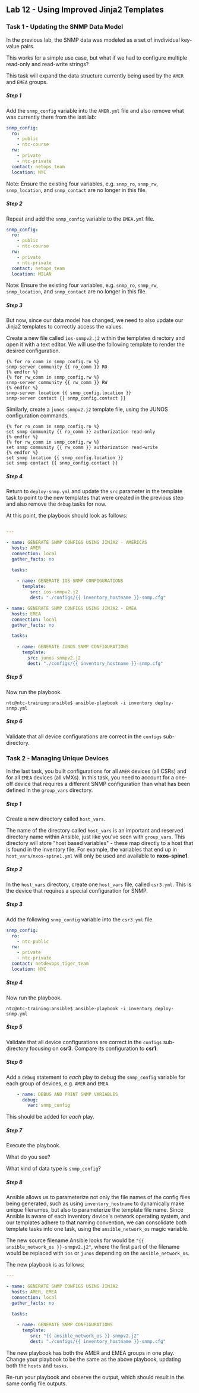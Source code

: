 ## Lab 12 - Using Improved Jinja2 Templates

### Task 1 - Updating the SNMP Data Model

In the previous lab, the SNMP data was modeled as a set of invdividual key-value pairs.

This works for a simple use case, but what if we had to configure multiple read-only and read-write strings?

This task will expand the data structure currently being used by the `AMER` and `EMEA` groups.


##### Step 1

Add the `snmp_config` variable into the `AMER.yml` file and also remove what was currently there from the last lab:


``` yaml
snmp_config:
  ro:
    - public
    - ntc-course
  rw:
    - private
    - ntc-private
  contact: netops_team
  location: NYC

```

Note: Ensure the existing four variables, e.g. `snmp_ro`, `snmp_rw`, `snmp_location`, and `snmp_contact` are no longer in this file.


##### Step 2

Repeat and add the `snmp_config` variable to the `EMEA.yml` file.


``` yaml
snmp_config:
  ro:
    - public
    - ntc-course
  rw:
    - private
    - ntc-private
  contact: netops_team
  location: MILAN


```

Note: Ensure the existing four variables, e.g. `snmp_ro`, `snmp_rw`, `snmp_location`, and `snmp_contact` are no longer in this file.


##### Step 3

But now, since our data model has changed, we need to also update our Jinja2 templates to correctly access the values.

Create a new file called `ios-snmpv2.j2` within the templates directory and open it with a text editor.
We will use the following template to render the desired configuration.


```
{% for ro_comm in snmp_config.ro %}
snmp-server community {{ ro_comm }} RO
{% endfor %}
{% for rw_comm in snmp_config.rw %}
snmp-server community {{ rw_comm }} RW
{% endfor %}
snmp-server location {{ snmp_config.location }}
snmp-server contact {{ snmp_config.contact }}

```


Similarly, create a `junos-snmpv2.j2` template file, using the JUNOS configuration commands.

```
{% for ro_comm in snmp_config.ro %}
set snmp community {{ ro_comm }} authorization read-only
{% endfor %}
{% for rw_comm in snmp_config.rw %}
set snmp community {{ rw_comm }} authorization read-write
{% endfor %}
set snmp location {{ snmp_config.location }}
set snmp contact {{ snmp_config.contact }}

```


##### Step 4

Return to `deploy-snmp.yml` and update the `src` parameter in the template task to point to the new templates that were created in the previous step and also remove the `debug` tasks for now.

At this point, the playbook should look as follows: 

``` yaml

---

- name: GENERATE SNMP CONFIGS USING JINJA2 - AMERICAS
  hosts: AMER
  connection: local
  gather_facts: no

  tasks:
 
    - name: GENERATE IOS SNMP CONFIGURATIONS
      template:
         src: ios-snmpv2.j2
         dest: "./configs/{{ inventory_hostname }}-snmp.cfg"

- name: GENERATE SNMP CONFIGS USING JINJA2 - EMEA
  hosts: EMEA
  connection: local
  gather_facts: no

  tasks:
    
    - name: GENERATE JUNOS SNMP CONFIGURATIONS
      template:
        src: junos-snmpv2.j2
        dest: "./configs/{{ inventory_hostname }}-snmp.cfg"


```

##### Step 5

Now run the playbook.

```
ntc@ntc-training:ansible$ ansible-playbook -i inventory deploy-snmp.yml
```


##### Step 6

Validate that all device configurations are correct in the `configs` sub-directory.



### Task 2 - Managing Unique Devices

In the last task, you built configurations for all `AMER` devices (all CSRs) and for all `EMEA` devices (all vMXs).  In this task, you need to account for a one-off device that requires a different SNMP configuration than what has been defined in the `group_vars` directory.


##### Step 1

Create a new directory called `host_vars`.  

The name of the directory called `host_vars` is an important and reserved directory name within Ansible, just like you've seen with `group_vars`.  This directory will store "host based variables" - these map directly to a host that is found in the inventory file.  For example, the variables that end up in `host_vars/nxos-spine1.yml` will only be used and available to **nxos-spine1**.

##### Step 2

In the `host_vars` directory, create one `host_vars` file, called `csr3.yml`.  This is the device that requires a special configuration for SNMP.

##### Step 3

Add the following `snmp_config` variable into the `csr3.yml` file.

``` yaml
snmp_config:
  ro:
    - ntc-public
  rw:
    - private
    - ntc-private
  contact: netdevops_tiger_team
  location: NYC

```

##### Step 4

Now run the playbook.

```
ntc@ntc-training:ansible$ ansible-playbook -i inventory deploy-snmp.yml
```


##### Step 5

Validate that all device configurations are correct in the `configs` sub-directory focusing on **csr3**.  Compare its configuration to **csr1**.

##### Step 6

Add a `debug` statement to *each* play to debug the `snmp_config` variable for each group of devices, e.g. `AMER` and `EMEA`.

```yaml
    - name: DEBUG AND PRINT SNMP VARIABLES
      debug:
        var: snmp_config
```

This should be added for _each_ play.

##### Step 7

Execute the playbook.  

What do you see?  

What kind of data type is `snmp_config`?  

##### Step 8

Ansible allows us to parameterize not only the file names of the config files being generated, such as using `inventory_hostname` 
to dynamically make unique filenames, but also to parameterize the template file name. Since Ansible is aware of each inventory device's
network operating system, and our templates adhere to that naming convention, we can consolidate both template tasks into one task, using 
the `ansible_network_os` magic variable. 

The new source filename Ansible looks for would be `"{{ ansible_network_os }}-snmpv2.j2"`, where the first part of the filename would be replaced
with `ios` or `junos` depending on the `ansible_network_os`. 

The new playbook is as follows:
```yaml
---

- name: GENERATE SNMP CONFIGS USING JINJA2
  hosts: AMER, EMEA
  connection: local
  gather_facts: no

  tasks:
 
    - name: GENERATE SNMP CONFIGURATIONS
      template:
         src: "{{ ansible_network_os }}-snmpv2.j2"
         dest: "./configs/{{ inventory_hostname }}-snmp.cfg"

```

The new playbook has both the AMER and EMEA groups in one play. Change your playbook to be the same as the above playbook, updating both the `hosts`
and `tasks`.

Re-run your playbook and observe the output, which should result in the same config file outputs. 